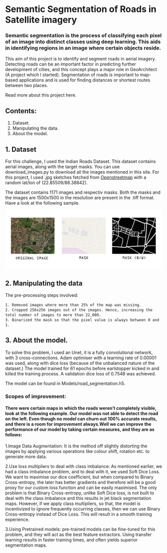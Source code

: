 # Semantic Segmentation of Roads in Satellite imagery 

### Semantic segmentation is the process of classifying each pixel of an image into distinct classes using deep learning. This aids in identifying regions in an image where certain objects reside. 

This aim of this project is to identify and segment roads in aerial imagery. Detecting roads can be an important factor in predicting further development of cities, and this concept plays a major role in GeoArchitect (A project which I started). Segmentation of roads is important to map-based applications and is used for finding distances or shortest routes between two places.

Read more about this project here.

## Contents:
1. Dataset.
2. Manipulating the data.
3. About the model.


## 1. Dataset

For this challenge, I used the Indian Roads Dataset. This dataset contains aerial images, along with the target masks. You can use download_images.py to download all the images mentioned in this site. For this project, I used .jpg sketches fetched from [Openstreetmap](https://www.openstreetmap.org) with a random lat/lon of (22.85509/88.38842).

The dataset contains 1171 images and respectiv masks. Both the masks and the images are 1500x1500 in the resolution are present in the .tiff format. Have a look at the following sample.

![Samples](https://github.com/Neilblaze/Map-Path-Segmentation/blob/master/Sample%20images/Sample.jpg)

## 2. Manipulating the data

The pre-processing steps involved: 
```
1. Removed images where more than 25% of the map was missing.
2. Cropped 256x256 images out of the images. Hence, increasing the total number of images to more than 22,000.
3. Binarized the mask so that the pixel value is always between 0 and 1.
```
## 3. About the model.

To solve this problem, I used an Unet, it is a fully convolutional network, with 3 cross-connections. Adam optimiser with a learning rate of 0.00001 was used, along with dice loss (because of the unbalanced nature of the dataset.) 
The model trained for 61 epochs before earlstopper kicked in and killed the training process. A validation dice loss of 0.7548 was achieved.

The model can be found in Models/road_segmentation.h5.



### Scopes of improvement:

#### There were certain maps in which the roads weren’t completely visible, look at the following example. Our model was not able to detect the road on the left. Even though no model can churn out 100% accurate results, and there is a room for improvement always.Well we can improve the performance of our model by taking certain measures, and they are as follows:

1.Image Data Augmentation: It is the method off slightly distorting the images by applying various operations like colour shift, rotation etc. to generate more data.

2.Use loss multipliers to deal with class imbalance: As mentioned earlier, we had a class imbalance problem, and to deal with it, we used Soft Dice Loss. We want to maximise our dice coefficient, but when compared to Binary Cross-entropy, the later has better gradients and therefore will be a good proxy for our custom loss function and can be easily maximised. The only problem is that Binary Cross-entropy, unlike Soft Dice loss, is not built to deal with the class imbalance and this results in jet black segmentation maps. However, if we apply class multipliers, so that, the model is incentivized to ignore frequently occurring classes, then we can use Binary Cross-entropy instead of Dice Loss. This will result in a smooth training experience.

3.Using Pretrained models: pre-trained models can be fine-tuned for this problem, and they will act as the best feature extractors. Using transfer learning results in faster training times, and often yields superior segmentation maps.





